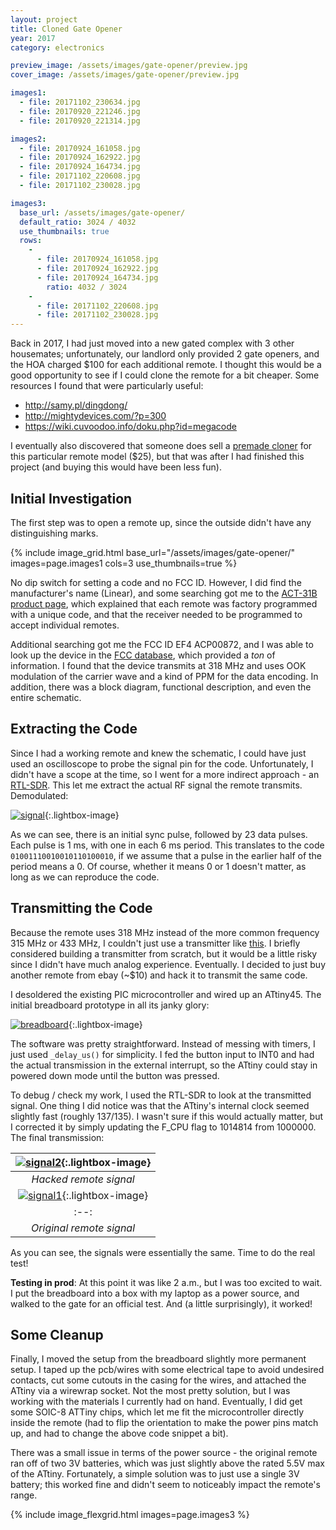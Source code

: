 ```yaml
---
layout: project
title: Cloned Gate Opener
year: 2017
category: electronics

preview_image: /assets/images/gate-opener/preview.jpg
cover_image: /assets/images/gate-opener/preview.jpg

images1:
  - file: 20171102_230634.jpg
  - file: 20170920_221246.jpg
  - file: 20170920_221314.jpg

images2:
  - file: 20170924_161058.jpg
  - file: 20170924_162922.jpg
  - file: 20170924_164734.jpg
  - file: 20171102_220608.jpg
  - file: 20171102_230028.jpg

images3:
  base_url: /assets/images/gate-opener/
  default_ratio: 3024 / 4032
  use_thumbnails: true
  rows:
    - 
      - file: 20170924_161058.jpg
      - file: 20170924_162922.jpg
      - file: 20170924_164734.jpg
        ratio: 4032 / 3024
    - 
      - file: 20171102_220608.jpg
      - file: 20171102_230028.jpg
---
```


Back in 2017, I had just moved into a new gated complex with 3 other housemates; unfortunately, our landlord only provided 2 gate openers, and the HOA charged $100 for each additional remote. I thought this would be a good opportunity to see if I could clone the remote for a bit cheaper. Some resources I found that were particularly useful:

- <http://samy.pl/dingdong/>
- <http://mightydevices.com/?p=300>
- <https://wiki.cuvoodoo.info/doku.php?id=megacode>

I eventually also discovered that someone does sell a [premade cloner](https://keycardninja.com/product/linear-cloning-remote/) for this particular remote model ($25), but that was after I had finished this project (and buying this would have been less fun).

## Initial Investigation

The first step was to open a remote up, since the outside didn't have any distinguishing marks.

{% include image_grid.html base_url="/assets/images/gate-opener/" images=page.images1 cols=3 use_thumbnails=true %}

No dip switch for setting a code and no FCC ID. However, I did find the manufacturer's name (Linear), and some searching got me to the [ACT-31B product page](https://www.linearproaccess.com/radio-controls/act-31b/), which explained that each remote was factory programmed with a unique code, and that the receiver needed to be programmed to accept individual remotes.

Additional searching got me the FCC ID&nbsp;EF4 ACP00872, and I was able to look up the device in the [FCC database](https://apps.fcc.gov/oetcf/eas/reports/ViewExhibitReport.cfm?mode=Exhibits&amp;RequestTimeout=500&amp;calledFromFrame=Y&amp;application_id=LTX96oBF%2FjdSlRZq24hp2Q%3D%3D&amp;fcc_id=EF4ACP00872), which provided a *ton* of information. I found that the device transmits at 318 MHz and uses OOK modulation of the carrier wave and a kind of PPM for the data encoding. In addition, there was a block diagram, functional description, and even the entire schematic.

## Extracting the Code

Since I had a working remote and knew the schematic, I could have just used an oscilloscope to probe the signal pin for the code. Unfortunately, I didn't have a scope at the time, so I went for a more indirect approach - an [RTL-SDR](https://www.amazon.com/gp/product/B011HVUEME/ref=oh_aui_detailpage_o00_s00?ie=UTF8&amp;psc=1). This let me extract the actual RF signal the remote transmits. Demodulated:

[![signal](/assets/images/gate-opener/remote1.png)](/assets/images/gate-opener/remote1.png){:.lightbox-image}

As we can see, there is an initial sync pulse, followed by 23 data pulses. Each pulse is 1 ms, with one in each 6 ms period. This translates to the code `01001110010010110100010`, if we assume that a pulse in the earlier half of the period means a 0. Of course, whether it means 0 or 1 doesn't matter, as long as we can reproduce the code.


## Transmitting the Code

Because the remote uses 318 MHz instead of the more common frequency 315 MHz or 433 MHz, I couldn't just use a transmitter like [this](https://www.sparkfun.com/products/10535). I briefly considered building a transmitter from scratch, but it would be a little risky since I didn't have much analog experience. Eventually. I decided to just buy another remote from ebay (\~$10) and hack it to transmit the same code.

I desoldered the existing PIC microcontroller and wired up an ATtiny45. The initial breadboard prototype in all its janky glory:

[![breadboard](/assets/images/gate-opener/20170924_022957.jpg)](/assets/images/gate-opener/20170924_022957.jpg){:.lightbox-image}

The software was pretty straightforward. Instead of messing with timers, I just used `_delay_us()` for simplicity. I fed the button input to INT0 and had the actual transmission in the external interrupt, so the ATtiny could stay in powered down mode until the button was pressed.

<script src="https://gist.github.com/kevinbchen/73e94ad327c1e40506d3afbfcc261684.js"></script>

To debug / check my work, I used the RTL-SDR to look at the transmitted signal. One thing I did notice was that the ATtiny's internal clock seemed slightly fast (roughly 137/135). I wasn't sure if this would actually matter, but I corrected it by simply updating the&nbsp;F_CPU flag to&nbsp;1014814 from&nbsp;1000000. The final transmission:

<div class="gallery" markdown="1">

|[![signal2](/assets/images/gate-opener/remote2.png)](/assets/images/gate-opener/remote2.png){:.lightbox-image}|
|:--:|
|*Hacked remote signal*|
|[![signal1](/assets/images/gate-opener/remote2.png)](/assets/images/gate-opener/remote1.png){:.lightbox-image}|
|:--:|
|*Original remote signal*|

</div>

As you can see, the signals were essentially the same. Time to do the real test!

**Testing in prod**: At this point it was like 2 a.m., but I was too excited to wait. I put the breadboard into a box with my laptop as a power source, and walked to the gate for an official test. And (a little surprisingly), it worked!


## Some Cleanup

Finally, I moved the setup from the breadboard slightly more permanent setup. I taped up the pcb/wires with some electrical tape to avoid undesired contacts, cut some cutouts in the casing for the wires, and attached the ATtiny via a wirewrap socket. Not the most pretty solution, but I was working with the materials I currently had on hand. Eventually, I did get some SOIC-8 ATTiny chips, which let me fit the microcontroller directly inside the remote (had to flip the orientation to make the power pins match up, and had to change the above code snippet a bit).

There was a small issue in terms of the power source - the original remote ran off of two 3V batteries, which was just slightly above the rated 5.5V max of the ATtiny. Fortunately, a simple solution was to just use a single 3V battery; this worked fine and didn't seem to noticeably impact the remote's range.

{% include image_flexgrid.html images=page.images3 %}